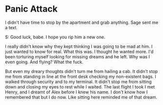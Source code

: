 # Panic Attack
I didn't have time to stop by the apartment and grab anything.  Sage sent me a text.

S: Good luck, babe.  I hope you rip him a new one.

I really didn't know why they kept thinking I was going to be mad at him.  I just wanted to know for real.  What this was.  I thought he wanted more.  I'd been torturing myself looking for missing dreams and he left.  Why was I even going.  And flying?  What the fuck.

But even my dreary thoughts didn't turn me from hailing a cab.  It didn't stop me from standing in line at the front desk checking my non-existent bags.  I walked through security and to my terminal.  It didn't stop me from sitting down and closing my eyes to rest while I waited.  The last flight I took I met Henry, and I dreamt of Alex before I knew his name.  I don't know how I remembered that but I do now.  Like sitting here reminded me of that dream.


<!--stackedit_data:
eyJoaXN0b3J5IjpbLTgyMjQ2MTIyNCw2ODE5OTY1MDEsLTgxNj
M2OTQxMCw0Nzg5MTM0MjUsMTA0MTMxNzEyNiwxMDM1NjIwMjc5
LDE5MTg5NDQzMzJdfQ==
-->